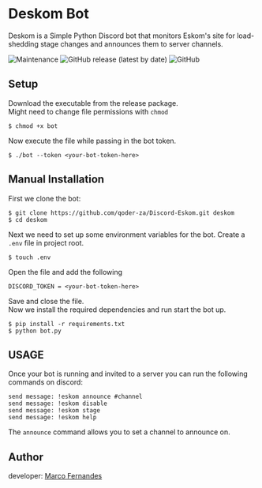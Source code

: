 # Deskom Bot

Deskom is a Simple Python Discord bot that monitors Eskom's site for load-shedding stage changes and announces them to server channels.

![Maintenance](https://img.shields.io/maintenance/yes/2021?style=flat-square)
![GitHub release (latest by date)](https://img.shields.io/github/v/release/Moon-developer/Discord-Eskom?style=flat-square)
![GitHub](https://img.shields.io/github/license/Moon-developer/Discord-Eskom?style=flat-square)

## Setup

Download the executable from the release package.  
Might need to change file permissions with `chmod`

```shell
$ chmod +x bot
```

Now execute the file while passing in the bot token.

```shell
$ ./bot --token <your-bot-token-here>
```

## Manual Installation

First we clone the bot:

```shell
$ git clone https://github.com/qoder-za/Discord-Eskom.git deskom 
$ cd deskom
```

Next we need to set up some environment variables for the bot. Create a `.env` file in project root.

```shell
$ touch .env
```

Open the file and add the following

```dotenv
DISCORD_TOKEN = <your-bot-token-here>
```

Save and close the file.  
Now we install the required dependencies and run start the bot up.

```shell
$ pip install -r requirements.txt
$ python bot.py
```

## USAGE

Once your bot is running and invited to a server you can run the following commands on discord:

```
send message: !eskom announce #channel
send message: !eskom disable
send message: !eskom stage
send message: !eskom help
```

The `announce` command allows you to set a channel to announce on.

## Author

developer: [Marco Fernandes](https://github.com/moon-developer)
